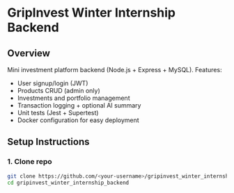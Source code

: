 # GripInvest Winter Internship Backend

## Overview
Mini investment platform backend (Node.js + Express + MySQL). Features:
- User signup/login (JWT)
- Products CRUD (admin only)
- Investments and portfolio management
- Transaction logging + optional AI summary
- Unit tests (Jest + Supertest)
- Docker configuration for easy deployment

## Setup Instructions

### 1. Clone repo
```bash
git clone https://github.com/<your-username>/gripinvest_winter_internship_backend.git
cd gripinvest_winter_internship_backend